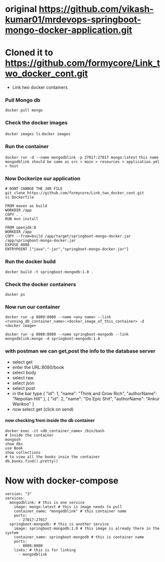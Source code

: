 # original https://github.com/vikash-kumar01/mrdevops-springboot-mongo-docker-application.git
# Cloned it to https://github.com/formycore/Link_two_docker_cont.git
- Link two docker containers
### Pull Mongo db  
```docker pull mongo```
### Check the docker images
```docker images ls```
```docker images```
### Run the container
```docker run -d --name mongodblink -p 27017:27017 mongo:latest```
```this name mongodblink should be same as src > main > resources > application.yml > host```


### Now Dockerize our application
```
# DONT CHANGE THE JAR FILE 
git clone https://github.com/formycore/Link_two_docker_cont.git
vi Dockerfile

FROM maven as build
WORKDIR /app
COPY . .
RUN mvn install

FROM openjdk:8
WORKDIR /app
COPY --from=build /app/target/springboot-mongo-docker.jar /app/springboot-mongo-docker.jar
EXPOSE 8080
ENTRYPOINT ["java","-jar","springboot-mongo-docker.jar"]

```
### Run the docker build
```docker build -t springboot-mongodb:1.0 .```

### Check the docker containers
```docker ps```

### Now run our container
```
docker run -p 8080:8080 --name <any name> --link <running_db_container_name>:<docker_image_of_this_container> -d <docker image>

docker run -p 8080:8080 --name springboot-mongodb --link mongodblink:mongo -d springboot-mongodb:1.0
```
### with postman we can get,post the info to the database server 
- select get
- enter the URL:8080/book
- select body
- select raw
- select json
- select post 
- in the bar type 
{
        "id": 1,
        "name": "Think and Grow Rich",
        "authorName": "Nepolian Hill"
    },
     {
        "id": 2,
        "name": "Do Epic Shit",
        "authorName": "Ankur Warikoo"
    }
- now select get (click on send)
#### now checking from inside the db container
```
docker exec -it <db_container_name> /bin/bash
# Inside the container
mongosh
show dbs
use Book
show collections
# to view all the books insie the container
db.books.find().pretty()
```
# Now with docker-compose
```
version: "3"
services:
  mongodblink: # this is one service 
    image: mongo:latest # this is image needs to pull
    container_name: "mongodblink" # this container name
    ports:
      - 27017:27017
  springboot-mongodb: # this is another service
    image: springboot-mongodb:1.0 # this image is already there in the system
    container_name: springboot-mongodb # this is container name
    ports:
      - 8080:8080
    links: # this is for linking 
      - mongodblink
```
